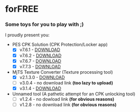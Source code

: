 # forFREE
### Some toys for you to play with ;)



I proudly present you:
- PES CPK Solution (CPK Protection/Locker app)
  * [x] v7.6.1 - [DOWNLOAD](https://github.com/TheInf1del/forFREE/tree/main/PES%20CPK%20Solution/v7.6.1)
  * [x] v7.6.2 - [DOWNLOAD](https://github.com/TheInf1del/forFREE/tree/main/PES%20CPK%20Solution/v7.6.2)
  * [x] v7.6.7 - [DOWNLOAD](https://github.com/TheInf1del/forFREE/tree/main/PES%20CPK%20Solution/v7.6.7)
  * [x] v7.7.3 - [DOWNLOAD](https://github.com/TheInf1del/forFREE/tree/main/PES%20CPK%20Solution/v7.7.3)
- MjTS Texture Converter (Texture processing tool)
  * [x] v2.1.3.0 - [DOWNLOAD](https://github.com/TheInf1del/forFREE/tree/main/MJTS%20Texture%20Converter%20Tools/v2.1.3.0)
  * [ ] v3.0.4 - no download link **(too lazy to upload)**
  * [x] v3.1.4 - [DOWNLOAD](https://github.com/TheInf1del/forFREE/tree/main/MJTS%20Texture%20Converter%20Tools/v3.1.4)
- Unnamed tool (A pathetic attempt for an CPK unlocking tool)
  * [ ] v1.2.4 - no dowload link **(for obvious reasons)**
  * [ ] v1.2.8 - no download link **(for obvious reasons)**
